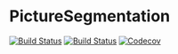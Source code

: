 # PictureSegmentation

[![Build Status](https://travis-ci.com/zygmuntszpak/PictureSegmentation.jl.svg?branch=master)](https://travis-ci.com/zygmuntszpak/PictureSegmentation.jl)
[![Build Status](https://ci.appveyor.com/api/projects/status/github/zygmuntszpak/PictureSegmentation.jl?svg=true)](https://ci.appveyor.com/project/zygmuntszpak/PictureSegmentation-jl)
[![Codecov](https://codecov.io/gh/zygmuntszpak/PictureSegmentation.jl/branch/master/graph/badge.svg)](https://codecov.io/gh/zygmuntszpak/PictureSegmentation.jl)
